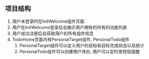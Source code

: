 ## 项目结构
1. 用户未登录时在InitWelcome组件页面
2. 用户在InitWelcome登录后会展示用户拥有的所有的功能列表
3. 用户成功注册后会获取用户的所有组件信息
4. TodoHome页面内有PersonalTarget组件, PersonalTodo组件
    1. PersonalTarget组件可以定义用户的目标和目标完成状态以及统计
    2. PersonalTodo组件可以创建用户待办, 用户可以定时发短信提醒
